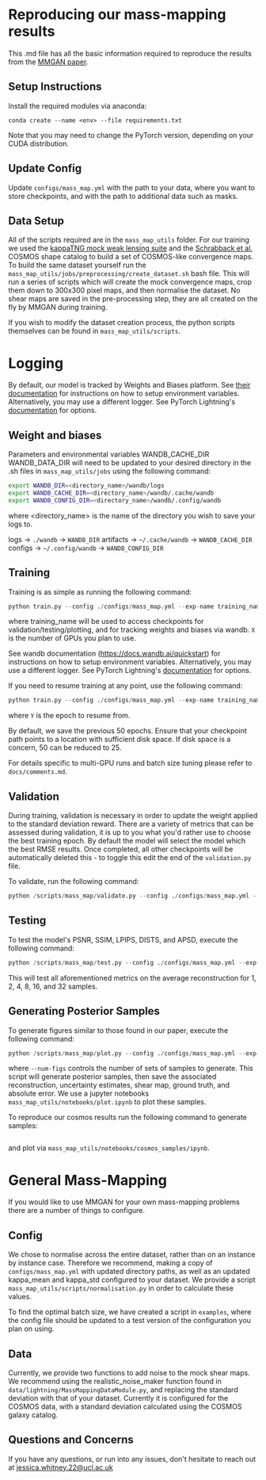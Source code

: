 # Reproducing our mass-mapping results

This .md file has all the basic information required to reproduce the results from the [MMGAN paper](https://arxiv.org/abs/2410.24197).

## Setup Instructions
Install the required modules via anaconda:
```
conda create --name <env> --file requirements.txt
```
Note that you may need to change the PyTorch version, depending on your CUDA distribution.

## Update Config
Update ```configs/mass_map.yml``` with the path to your data, where you want to store checkpoints, and with the path to additional data such as masks.

## Data Setup
All of the scripts required are in the ```mass_map_utils``` folder. For our training we used the [kappaTNG mock weak lensing suite](https://columbialensing.github.io/#tng) and the [Schrabback et al.](https://www.aanda.org/articles/aa/abs/2010/08/aa13577-09/aa13577-09.html) COSMOS shape catalog to build a set of COSMOS-like convergence maps. To build the same dataset yourself run the ```mass_map_utils/jobs/preprocessing/create_dataset.sh``` bash file. This will run a series of scripts which will create the mock convergence maps, crop them down to 300x300 pixel maps, and then normalise the dataset. No shear maps are saved in the pre-processing step, they are all created on the fly by MMGAN during training.

If you wish to modify the dataset creation process, the python scripts themselves can be found in ```mass_map_utils/scripts```.

# Logging
By default, our model is tracked by Weights and Biases platform. See [their documentation](https://docs.wandb.ai/quickstart) for instructions on how to setup environment variables.
Alternatively, you may use a different logger. See PyTorch Lightning's [documentation](https://lightning.ai/docs/pytorch/stable/extensions/logging.html) for options.

## Weight and biases

Parameters and environmental variables
WANDB_CACHE_DIR
WANDB_DATA_DIR
will need to be updated to your desired directory in the .sh files in ```mass_map_utils/jobs``` using the following command:
``` bash
export WANDB_DIR=<directory_name>/wandb/logs
export WANDB_CACHE_DIR=<directory_name>/wandb/.cache/wandb
export WANDB_CONFIG_DIR=<directory_name>/wandb/.config/wandb
```
where <directory_name> is the name of the directory you wish to save your logs to.

logs -> `./wandb` -> `WANDB_DIR`
artifacts -> `~/.cache/wandb` -> `WANDB_CACHE_DIR`
configs -> `~/.config/wandb` -> `WANDB_CONFIG_DIR`

## Training
Training is as simple as running the following command:
```python
python train.py --config ./configs/mass_map.yml --exp-name training_name --num-gpus X
```
where training_name will be used to access checkpoints for validation/testing/plotting, and for tracking weights and biases via wandb. ```X``` is the number of GPUs you plan to use. 

See wandb documentation (https://docs.wandb.ai/quickstart) for instructions on how to setup environment variables.
Alternatively, you may use a different logger. See PyTorch Lightning's [documentation](https://lightning.ai/docs/pytorch/stable/extensions/logging.html) for options.

If you need to resume training at any point, use the following command:
```python
python train.py --config ./configs/mass_map.yml --exp-name training_name --num-gpus X --resume --resume-epoch Y
```
where ```Y``` is the epoch to resume from.

By default, we save the previous 50 epochs. Ensure that your checkpoint path points to a location with sufficient disk space.
If disk space is a concern, 50 can be reduced to 25.

For details specific to multi-GPU runs and batch size tuning please refer to ```docs/comments.md```.

## Validation
During training, validation is necessary in order to update the weight applied to
the standard deviation reward. There are a variety of metrics that can be assessed during validation, it is up to you what you'd rather use to choose the best training epoch. By default the model will select the model which the best RMSE results. Once completed, all other checkpoints will be automatically deleted this - to toggle this edit the end of the  ```validation.py``` file.

To validate, run the following command:
```python
python /scripts/mass_map/validate.py --config ./configs/mass_map.yml --exp-name mmgan_training_real_output
```

## Testing
To test the model's PSNR, SSIM, LPIPS, DISTS, and APSD, execute the following command:
```python
python /scripts/mass_map/test.py --config ./configs/mass_map.yml --exp-name mmgan_training_real_output
```
This will test all aforementioned metrics on the average reconstruction for 1, 2, 4, 8, 16, and 32 samples.

## Generating Posterior Samples
To generate figures similar to those found in our paper, execute the following command:
```python
python /scripts/mass_map/plot.py --config ./configs/mass_map.yml --exp-name mmgan_training_real_output --num-figs 10
```
where ```--num-figs``` controls the number of sets of samples to generate. This script will generate posterior samples, then save the associated reconstruction, uncertainty estimates, shear map, ground truth, and absolute error.
We use a jupyter notebooks ```mass_map_utils/notebooks/plot.ipynb``` to plot these samples.

To reproduce our cosmos results run the following command to generate samples:
```python /scripts/mass_map/cosmos_plot.py --config ./configs/mass_map.yml --exp-name mmgan_training_real_output
```
and plot via ```mass_map_utils/notebooks/cosmos_samples/ipynb```.

# General Mass-Mapping

If you would like to use MMGAN for your own mass-mapping problems there are a number of things to configure.

## Config

We chose to normalise across the entire dataset, rather than on an instance by instance case. Therefore we recommend, making a copy of ```configs/mass_map.yml```
with updated directory paths, as well as an updated kappa_mean and kappa_std configured to your dataset. 
We provide a script ```mass_map_utils/scripts/normalisation.py``` in order to calculate these values.

To find the optimal batch size, we have created a script in ```examples```, where the config file should be updated to a test version of the configuration 
you plan on using.

## Data

Currently, we provide two functions to add noise to the mock shear maps. We recommend using the realistic_noise_maker 
function found in ```data/lightning/MassMappingDataModule.py```, and replacing the standard deviation with that of
your dataset. Currently it is configured for the COSMOS data, with a standard deviation calculated using the COSMOS galaxy
catalog.


## Questions and Concerns
If you have any questions, or run into any issues, don't hesitate to reach out at jessica.whitney.22@ucl.ac.uk